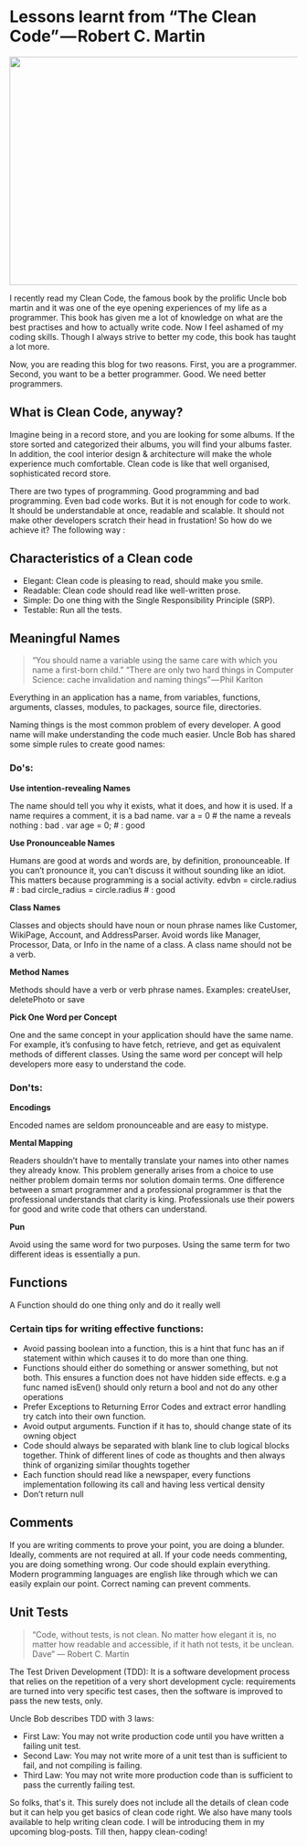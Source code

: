 
# Lessons learnt from “The Clean Code” — Robert C. Martin
<img src="https://systemscue.it/wp-content/uploads/2018/11/1-nWkAm-cuh_XSUdH-rSic8g-1.jpeg"
width="1000" height="400"/>

I recently read my Clean Code, the famous book by the prolific Uncle bob martin and it was one of the eye opening experiences of my life as a programmer. This book has given me a lot of knowledge on what are the best practises and how to actually write code. Now I feel ashamed of my coding skills. Though I always strive to better my code, this book has taught a lot more.

Now, you are reading this blog for two reasons. First, you are a programmer. Second, you want to be a better programmer. Good. We need better programmers.

## What is Clean Code, anyway?
Imagine being in a record store, and you are looking for some albums. If the store sorted and categorized their albums, you will find your albums faster. In addition, the cool interior design & architecture will make the whole experience much comfortable. Clean code is like that well organised, sophisticated record store.

<p>    There are two types of programming. Good programming and bad programming. Even bad code works. But it is not enough for code to work. It should be understandable at once, readable and scalable. It should not make other developers scratch their head in frustation! So how do we achieve it? The following way :</p>

## Characteristics of a Clean code
* Elegant: Clean code is pleasing to read, should make you smile.
* Readable: Clean code should read like well-written prose.
* Simple: Do one thing with the Single Responsibility Principle (SRP).
* Testable: Run all the tests.

## Meaningful Names
>“You should name a variable using the same care with which you name a first-born child.” 
>“There are only two hard things in Computer Science: cache invalidation and naming things” — Phil Karlton
<p>   Everything in an application has a name, from variables, functions, arguments, classes, modules, to packages, source file, directories.

Naming things is the most common problem of every developer. A good name will make understanding the code much easier. Uncle Bob has shared some simple rules to create good names:
### Do's:
<b>Use intention-revealing Names</b>
<p>The name should tell you why it exists, what it does, and how it is used. If a name requires a comment, it is a bad name. 
var a = 0 # the name a reveals nothing : bad .
var age = 0; # : good
</p>

<b>Use Pronounceable Names</b>
<p>Humans are good at words and words are, by definition, pronounceable.
If you can’t pronounce it, you can’t discuss it without sounding like an idiot. This matters because programming is a social activity.
  edvbn = circle.radius # : bad
  circle_radius = circle.radius # : good
 </p>
 
<b>Class Names</b>
<p>Classes and objects should have noun or noun phrase names like Customer, WikiPage, Account, and AddressParser. Avoid words like Manager, Processor, Data, or Info in the name of a class.
A class name should not be a verb.</p>

<b>Method Names</b>
<p>Methods should have a verb or verb phrase names. Examples: createUser, deletePhoto or save</p>

<b>Pick One Word per Concept</b>
<p>One and the same concept in your application should have the same name. For example, it’s confusing to have fetch, retrieve, and get as equivalent methods of different classes.
Using the same word per concept will help developers more easy to understand the code.</p>

### Don'ts:
<b> Encodings </b>
<p>Encoded names are seldom pronounceable and are easy to mistype.</p>

<b> Mental Mapping </b>
<p>Readers shouldn’t have to mentally translate your names into other names they already know. This problem generally arises from a choice to use neither problem domain terms nor solution domain terms. 
One difference between a smart programmer and a professional programmer is that the professional understands that clarity is king. Professionals use their powers for good and write code that others can understand.</p>

<b> Pun </b>
<p>Avoid using the same word for two purposes. Using the same term for two different ideas is essentially a pun.</p>

## Functions
A Function should do one thing only and do it really well
### Certain tips for writing effective functions:

* Avoid passing boolean into a function, this is a hint that func has an if statement within which causes it to do more than one thing.
* Functions should either do something or answer something, but not both. This ensures a function does not have hidden side effects. e.g a func named isEven() should only return a bool and not do any other operations
* Prefer Exceptions to Returning Error Codes and extract error handling try catch into their own function.
* Avoid output arguments. Function if it has to, should change state of its owning object
* Code should always be separated with blank line to club logical blocks together. Think of different lines of code as thoughts and then always think of organizing similar thoughts together
* Each function should read like a newspaper, every functions implementation following its call and having less vertical density
* Don’t return null

## Comments
<p>If you are writing comments to prove your point, you are doing a blunder. Ideally, comments are not required at all. If your code needs commenting, you are doing something wrong. Our code should explain everything. Modern programming languages are english like through which we can easily explain our point. Correct naming can prevent comments.</p>

## Unit Tests
 > “Code, without tests, is not clean. No matter how elegant it is, no matter how readable and accessible, if it hath not tests, it be unclean. Dave” ― Robert C. Martin
<p>The Test Driven Development (TDD): It is a software development process that relies on the repetition of a very short development cycle: requirements are turned into very specific test cases, then the software is improved to pass the new tests, only.</p>

Uncle Bob describes TDD with 3 laws:

* First Law: You may not write production code until you have written a failing unit test.
* Second Law: You may not write more of a unit test than is sufficient to fail, and not compiling is failing.
* Third Law: You may not write more production code than is sufficient to pass the currently failing test.

So folks, that's it. This surely does not include all the details of clean code but it can help you get basics of clean code right. We also have many tools available to help writing clean code. I will be introducing them in my upcoming blog-posts.
Till then, happy clean-coding!










